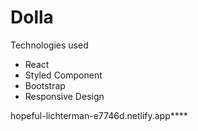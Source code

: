 # Dolla

Technologies used 

- React
- Styled Component
- Bootstrap
- Responsive Design

hopeful-lichterman-e7746d.netlify.app****
